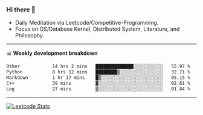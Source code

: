 ### Hi there 👋
* Daily Meditation via Leetcode/Competitive-Programming.
* Focus on OS/Database Kernel, Distributed System, Literature, and Philosophy.

-------

📊 **Weekly development breakdown**
<!--START_SECTION:waka-->

```txt
Other            14 hrs 2 mins   ██████████████░░░░░░░░░░░   55.97 %
Python           8 hrs 12 mins   ████████▒░░░░░░░░░░░░░░░░   32.71 %
Markdown         1 hr 17 mins    █▒░░░░░░░░░░░░░░░░░░░░░░░   05.15 %
C++              39 mins         ▓░░░░░░░░░░░░░░░░░░░░░░░░   02.61 %
Log              27 mins         ▒░░░░░░░░░░░░░░░░░░░░░░░░   01.84 %
```

<!--END_SECTION:waka-->

-------

[![Leetcode Stats](https://leetcard.jacoblin.cool/hzhang413?font=Fira+Mono)](https://leetcode.com/fxrc)
<!-- ![image](./cyberpunk-ghost-in-the-shell.gif)
![image](./gis-archive.png) -->
